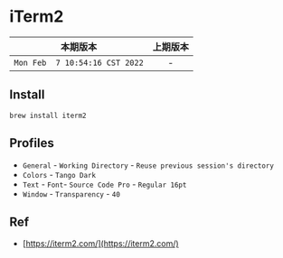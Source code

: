 # iTerm2

|本期版本|上期版本
|:---:|:---:
`Mon Feb  7 10:54:16 CST 2022` | -


## Install

```
brew install iterm2
```

## Profiles

* `General` - `Working Directory` - `Reuse previous session's directory`
* `Colors` - `Tango Dark`
* `Text` - `Font`- `Source Code Pro` - `Regular 16pt`
* `Window` - `Transparency` - `40`


## Ref

* [https://iterm2.com/](https://iterm2.com/)
